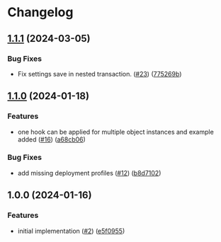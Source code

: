 # Changelog

## [1.1.1](https://github.com/SchweizerischeBundesbahnen/ch.sbb.polarion.extension.interceptor/compare/v1.1.0...v1.1.1) (2024-03-05)


### Bug Fixes

* Fix settings save in nested transaction. ([#23](https://github.com/SchweizerischeBundesbahnen/ch.sbb.polarion.extension.interceptor/issues/23)) ([775269b](https://github.com/SchweizerischeBundesbahnen/ch.sbb.polarion.extension.interceptor/commit/775269b7c6ad7f05f2275289ba3809e91f698098))

## [1.1.0](https://github.com/SchweizerischeBundesbahnen/ch.sbb.polarion.extension.interceptor/compare/v1.0.0...v1.1.0) (2024-01-18)


### Features

* one hook can be applied for multiple object instances and example added ([#16](https://github.com/SchweizerischeBundesbahnen/ch.sbb.polarion.extension.interceptor/issues/16)) ([a68cb06](https://github.com/SchweizerischeBundesbahnen/ch.sbb.polarion.extension.interceptor/commit/a68cb06045f4fd5d9c27370b79a4f4f47dbc20da))


### Bug Fixes

* add missing deployment profiles ([#12](https://github.com/SchweizerischeBundesbahnen/ch.sbb.polarion.extension.interceptor/issues/12)) ([b8d7102](https://github.com/SchweizerischeBundesbahnen/ch.sbb.polarion.extension.interceptor/commit/b8d7102d76b49796c9ba313111afff5f928d5f87))

## 1.0.0 (2024-01-16)


### Features

* initial implementation ([#2](https://github.com/SchweizerischeBundesbahnen/ch.sbb.polarion.extension.interceptor/issues/2)) ([e5f0955](https://github.com/SchweizerischeBundesbahnen/ch.sbb.polarion.extension.interceptor/commit/e5f095500d039356234a33ec6759b7c0ed8d1707))

